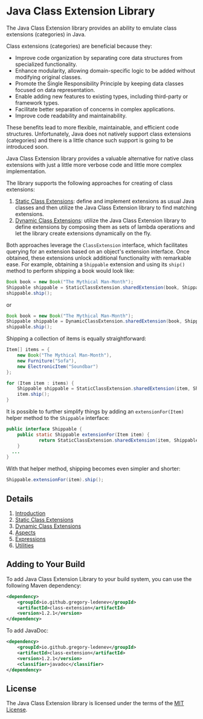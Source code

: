 # Java Class Extension Library

The Java Class Extension library provides an ability to emulate class extensions (categories) in Java.

Class extensions (categories) are beneficial because they:
* Improve code organization by separating core data structures from specialized functionality.
* Enhance modularity, allowing domain-specific logic to be added without modifying original classes.
* Promote the Single Responsibility Principle by keeping data classes focused on data representation.
* Enable adding new features to existing types, including third-party or framework types.
* Facilitate better separation of concerns in complex applications.
* Improve code readability and maintainability.

These benefits lead to more flexible, maintainable, and efficient code structures. Unfortunately, Java does not natively support class extensions (categories) and there is a little chance such support is going to be introduced soon.

Java Class Extension library provides a valuable alternative for native class extensions with just a little more verbose code and little more complex implementation.

The library supports the following approaches for creating of class extensions:

1. [Static Class Extensions](doc/static-class-extensions.md): define and implement extensions as usual Java classes and then utilize the Java Class Extension library to find matching extensions.
2. [Dynamic Class Extensions](doc/dynamic-class-extensions.md): utilize the Java Class Extension library to define extensions by composing them as sets of lambda operations and let the library create extensions dynamically on the fly.

Both approaches leverage the `ClassExtension` interface, which facilitates querying for an extension based on an object's extension interface. Once obtained, these extensions unlock additional functionality with remarkable ease. For example, obtaining a `Shippable` extension and using its `ship()` method to perform shipping a book would look like:
```java
Book book = new Book("The Mythical Man-Month");
Shippable shippable = StaticClassExtension.sharedExtension(book, Shippable.class);
shippable.ship();
```

or
```java
Book book = new Book("The Mythical Man-Month");
Shippable shippable = DynamicClassExtension.sharedExtension(book, Shippable.class);
shippable.ship();
```

Shipping a collection of items is equally straightforward:
```java
Item[] items = {
    new Book("The Mythical Man-Month"), 
    new Furniture("Sofa"), 
    new ElectronicItem("Soundbar")
};

for (Item item : items) {
    Shippable shippable = StaticClassExtension.sharedExtension(item, Shippable.class);
    item.ship();
}
```
It is possible to further simplify things by adding an `extensionFor(Item)` helper method to the `Shippable` interface:
```java
public interface Shippable {
	public static Shippable extensionFor(Item item) {
    	    return StaticClassExtension.sharedExtension(item, Shippable.class).ship();
	}
  ...
}
```
With that helper method, shipping becomes even simpler and shorter:
```java
Shippable.extensionFor(item).ship();
```

## Details ##
1. [Introduction](doc/introduction.md)
2. [Static Class Extensions](doc/static-class-extensions.md)
3. [Dynamic Class Extensions](doc/dynamic-class-extensions.md)
4. [Aspects](doc/aspects.md)
5. [Expressions](doc/expressions.md)
6. [Utilities](doc/utilities.md)

## Adding to Your Build
To add Java Class Extension Library to your build system, you can use the following Maven dependency:
```xml
<dependency>
    <groupId>io.github.gregory-ledenev</groupId>
    <artifactId>class-extension</artifactId>
    <version>1.2.1</version>
</dependency>
```
To add JavaDoc:
```xml
<dependency>
    <groupId>io.github.gregory-ledenev</groupId>
    <artifactId>class-extension</artifactId>
    <version>1.2.1</version>
    <classifier>javadoc</classifier>
</dependency>
```

## License
The Java Class Extension library is licensed under the terms of the [MIT License](https://opensource.org/license/mit).
